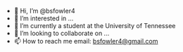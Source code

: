 - 👋 Hi, I’m @bsfowler4
- 👀 I’m interested in ...
- 🌱 I’m currently a student at the University of Tennessee
- 💞️ I’m looking to collaborate on ...
- 📫 How to reach me email: bsfowler4@gmail.com

<!---
bsfowler4/bsfowler4 is a ✨ special ✨ repository because its `README.md` (this file) appears on your GitHub profile.
You can click the Preview link to take a look at your changes.
--->
